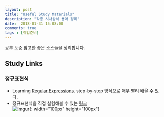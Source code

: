 ```yaml
---
layout: post
title: "Useful Study Materials"
description: "각종 시사상식 용어 정리"
date:  2018-01-31 15:08:00
comments: true
tags : [취업준비]
---
```


공부 도중 참고한 좋은 소스들을 정리합니다. 

## Study Links
### 정규표현식
- Learning [Regular Expressions](https://regexone.com/lesson/matching_characters?). step-by-step 방식으로 매우 빨리 배울 수 있다. 
- 정규표현식을 직접 실험해볼 수 있는 [링크](https://regexper.com/#%5C.%5E*)  
![Imgur](https://i.imgur.com/clcQU3v.png){: width="100px"  height="100px"}

